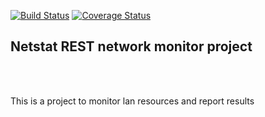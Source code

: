 [![Build Status](https://travis-ci.com/kelvinzero/NetStatREST.svg?branch=master)](https://travis-ci.com/kelvinzero/NetStatREST)
[![Coverage Status](https://coveralls.io/repos/github/kelvinzero/NetStatREST/badge.svg?branch=master)](https://coveralls.io/github/kelvinzero/NetStatREST?branch=master)

<h2>Netstat REST network monitor project </h2>
<br><br>
<p>This is a project to monitor lan resources and report results </p>
